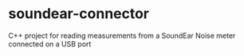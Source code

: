 # soundear-connector
C++ project for reading measurements from a SoundEar Noise meter connected on a USB port
